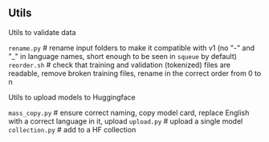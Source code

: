 ## Utils

Utils to validate data

`rename.py` # rename input folders to make it compatible with v1 (no "-" and "_" in language names, short enough to be seen in `squeue` by default)
`reorder.sh` # check that training and validation (tokenized) files are readable, remove broken training files, rename in the correct order from 0 to n

Utils to upload models to Huggingface

`mass_copy.py` # ensure correct naming, copy model card, replace English with a correct language in it, upload
`upload.py` # upload a single model 
`collection.py` # add to a HF collection
